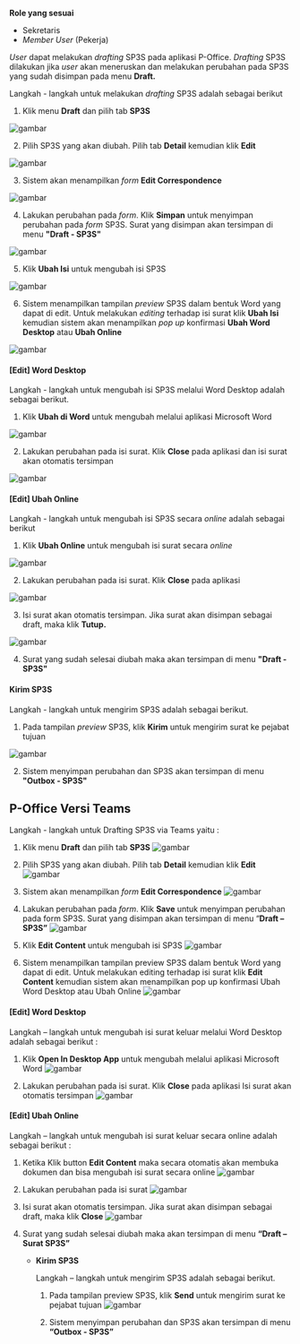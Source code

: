**Role yang sesuai**

- Sekretaris
- *Member User* (Pekerja)

*User* dapat melakukan *drafting* SP3S pada aplikasi P-Office. *Drafting* SP3S dilakukan jika *user* akan meneruskan dan melakukan perubahan pada SP3S yang sudah disimpan pada menu **Draft.**

Langkah - langkah untuk melakukan *drafting* SP3S adalah sebagai berikut

1. Klik menu **Draft** dan pilih tab **SP3S**

![gambar](SC_SP3S/SP13.png)

2. Pilih SP3S yang akan diubah. Pilih tab **Detail** kemudian klik **Edit**

![gambar](SC_SP3S/SP14.png)

3. Sistem akan menampilkan *form* **Edit Correspondence**

![gambar](SC_SP3S/SP15.png)

4. Lakukan perubahan pada *form*. Klik **Simpan** untuk menyimpan perubahan pada *form* SP3S. Surat yang disimpan akan tersimpan di menu **"Draft - SP3S"**

![gambar](SC_SP3S/SP16.png)

5. Klik **Ubah Isi** untuk mengubah isi SP3S

![gambar](SC_SP3S/SP17.png)

6. Sistem menampilkan tampilan *preview* SP3S dalam bentuk Word yang dapat di edit. Untuk melakukan *editing* terhadap isi surat klik **Ubah Isi** kemudian sistem akan menampilkan *pop up* konfirmasi **Ubah Word Desktop** atau **Ubah Online**

![gambar](SC_SP3S/CR01.png)

#### **[Edit] Word Desktop**

Langkah - langkah untuk mengubah isi SP3S melalui Word Desktop adalah sebagai berikut.

1. Klik **Ubah di Word** untuk mengubah melalui aplikasi Microsoft Word

![gambar](SC_SP3S/CR02.png)

2. Lakukan perubahan pada isi surat. Klik **Close** pada aplikasi dan isi surat akan otomatis tersimpan

![gambar](SC_SP3S/CR03.png)

#### **[Edit] Ubah Online**

Langkah - langkah untuk mengubah isi SP3S secara *online* adalah sebagai berikut

1. Klik **Ubah Online** untuk mengubah isi surat secara *online*

![gambar](SC_SP3S/CR04.png)

2. Lakukan perubahan pada isi surat. Klik **Close** pada aplikasi

![gambar](SC_SP3S/CR05.png)

3. Isi surat akan otomatis tersimpan. Jika surat akan disimpan sebagai draft, maka klik **Tutup.**

![gambar](SC_SP3S/CR06.png)

4. Surat yang sudah selesai diubah maka akan tersimpan di menu **"Draft - SP3S"**

#### **Kirim SP3S**

Langkah - langkah untuk mengirim SP3S adalah sebagai berikut.

1. Pada tampilan *preview* SP3S, klik **Kirim** untuk mengirim surat ke pejabat tujuan

![gambar](SC_SP3S/CR07.png)

2. Sistem menyimpan perubahan dan SP3S akan tersimpan di menu **"Outbox - SP3S"**



## **P-Office Versi Teams**


Langkah - langkah untuk Drafting SP3S via Teams yaitu :

 
  1.    Klik menu **Draft** dan pilih tab **SP3S**
  ![gambar](SP3S/SP3S_Teams/SP3S14.png)

  2.    Pilih SP3S yang akan diubah. Pilih tab **Detail** kemudian klik **Edit**
  ![gambar](SP3S/SP3S_Teams/SP3S15.png)


  3.    Sistem akan menampilkan _form_ **Edit Correspondence**
  ![gambar](SP3S/SP3S_Teams/SP3S16.png)


  4.    Lakukan perubahan pada _form_. Klik **Save** untuk menyimpan perubahan pada form SP3S. Surat yang disimpan akan tersimpan di menu “**Draft – SP3S”**
  ![gambar](SP3S/SP3S_Teams/SP3S17.png)


  5.    Klik **Edit Content** untuk mengubah isi SP3S
  ![gambar](SP3S/SP3S_Teams/SP3S18.png)


  6.    Sistem menampilkan tampilan preview SP3S dalam bentuk Word yang dapat di edit. Untuk melakukan editing terhadap isi surat klik **Edit Content** kemudian sistem akan menampilkan pop up konfirmasi Ubah Word Desktop atau Ubah Online
  ![gambar](SP3S/SP3S_Teams/SP3S19.png)

 #### **[Edit] Word Desktop**

 Langkah – langkah untuk mengubah isi surat keluar melalui Word Desktop adalah sebagai berikut :

 1.	Klik **Open In Desktop App** untuk mengubah melalui aplikasi Microsoft Word
        ![gambar](SP3S/SP3S_Teams/SP3S20.png)

 2.	Lakukan perubahan pada isi surat. Klik **Close** pada aplikasi Isi surat akan otomatis tersimpan
         ![gambar](SP3S/SP3S_Teams/SP3S21.png)

 #### **[Edit] Ubah Online**

 Langkah – langkah untuk mengubah isi surat keluar secara online adalah sebagai berikut :

 1.   Ketika Klik button **Edit Content** maka secara otomatis akan membuka dokumen dan bisa mengubah isi surat secara online
 ![gambar](SP3S/SP3S_Teams/SP3S22.png)


 2.    Lakukan perubahan pada isi surat
 ![gambar](SP3S/SP3S_Teams/SP3S23.png)


 3.    Isi surat akan otomatis tersimpan. Jika surat akan disimpan sebagai draft, maka klik **Close**
 ![gambar](SP3S/SP3S_Teams/SP3S24.png)

 4.    Surat yang sudah selesai diubah maka akan tersimpan di menu **“Draft – Surat SP3S”**

        - **Kirim SP3S**

          Langkah – langkah untuk mengirim SP3S adalah sebagai berikut.


            1.	Pada tampilan preview SP3S, klik **Send** untuk mengirim surat ke pejabat tujuan
            ![gambar](SP3S/SP3S_Teams/SP3S25.png)

            2.	Sistem menyimpan perubahan dan SP3S akan tersimpan di menu **“Outbox - SP3S”**



